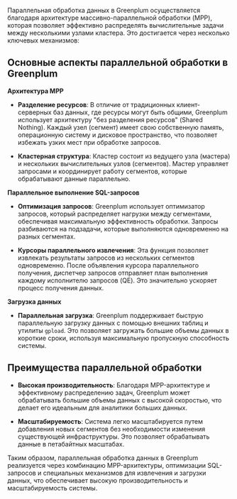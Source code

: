 Параллельная обработка данных в Greenplum осуществляется благодаря архитектуре массивно-параллельной обработки (MPP), которая позволяет эффективно распределять вычислительные задачи между несколькими узлами кластера. Это достигается через несколько ключевых механизмов:

## Основные аспекты параллельной обработки в Greenplum

**Архитектура MPP**

- **Разделение ресурсов**: В отличие от традиционных клиент-серверных баз данных, где ресурсы могут быть общими, Greenplum использует архитектуру "без разделения ресурсов" (Shared Nothing). Каждый узел (сегмент) имеет свою собственную память, операционную систему и дисковое пространство, что позволяет избежать узких мест при обработке запросов.

- **Кластерная структура**: Кластер состоит из ведущего узла (мастера) и нескольких вычислительных узлов (сегментов). Мастер управляет запросами и координирует работу сегментов, которые обрабатывают данные параллельно.

**Параллельное выполнение SQL-запросов**

- **Оптимизация запросов**: Greenplum использует оптимизатор запросов, который распределяет нагрузки между сегментами, обеспечивая максимальную эффективность обработки. Запросы разбиваются на подзадачи, которые выполняются одновременно на разных сегментах.

- **Курсоры параллельного извлечения**: Эта функция позволяет извлекать результаты запросов из нескольких сегментов одновременно. После объявления курсора параллельного получения, диспетчер запросов отправляет план выполнения каждому исполнителю запросов (QE). Это значительно ускоряет процесс получения данных.

**Загрузка данных**

- **Параллельная загрузка**: Greenplum поддерживает быструю параллельную загрузку данных с помощью внешних таблиц и утилиты `gpload`. Это позволяет загружать большие объемы данных в короткие сроки, используя максимальную пропускную способность системы.

## Преимущества параллельной обработки

- **Высокая производительность**: Благодаря MPP-архитектуре и эффективному распределению задач, Greenplum может обрабатывать большие объемы данных с высокой скоростью, что делает его идеальным для аналитики больших данных.

- **Масштабируемость**: Система легко масштабируется путем добавления новых сегментов без необходимости изменения существующей инфраструктуры. Это позволяет обрабатывать данные в петабайтных масштабах.

Таким образом, параллельная обработка данных в Greenplum реализуется через комбинацию MPP-архитектуры, оптимизации SQL-запросов и специальных механизмов для извлечения и загрузки данных, что обеспечивает высокую производительность и масштабируемость системы.
